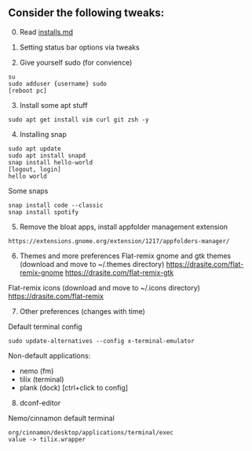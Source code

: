 ## Consider the following tweaks:

0. Read [installs.md](installs.md)

1. Setting status bar options via tweaks

2. Give yourself sudo (for convience)

```
su
sudo adduser {username} sudo
[reboot pc]
```

3. Install some apt stuff

`sudo apt get install vim curl git zsh -y`

4. Installing snap

```
sudo apt update
sudo apt install snapd
snap install hello-world
[logout, login]
hello world
```

Some snaps

```
snap install code --classic
snap install spotify
```

5. Remove the bloat apps, install appfolder management extension

`https://extensions.gnome.org/extension/1217/appfolders-manager/`

6. Themes and more preferences
Flat-remix gnome and gtk themes (download and move to ~/.themes directory)
https://drasite.com/flat-remix-gnome
https://drasite.com/flat-remix-gtk

Flat-remix icons (download and move to ~/.icons directory)
https://drasite.com/flat-remix

7. Other preferences (changes with time)

Default terminal config

`sudo update-alternatives --config x-terminal-emulator`

Non-default applications:

- nemo (fm)
- tilix (terminal)
- plank (dock) [ctrl+click to config]

8. dconf-editor

Nemo/cinnamon default terminal
```
org/cinnamon/desktop/applications/terminal/exec
value -> tilix.wrapper
```